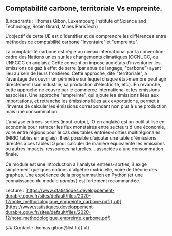 ## Comptabilité carbone, territoriale Vs empreinte.

(Encadrants : Thomas Gibon, Luxembourg Institute of Science and
Technology, Robin Girard, Mines ParisTech)

L'objectif de cette UE est d'identifier et de comprendre les différences
entre méthodes de comptabilité carbone "inventaire" et "empreinte".

La comptabilité carbone est régie au niveau international par la
convention-cadre des Nations unies sur les changements climatiques
(CCNUCC, ou UNFCCC en anglais). Cette convention impose aux états
d'inventorier les émissions de gaz à effet de serre (par abus de
langage, "carbone") ayant lieu au sein de leurs frontières. Cette
approche, dite "territoriale", a l'avantage de couvrir un périmètre sur
lequel chaque état-membre peut agir directement (son industrie, sa
production d'électricité, etc.). En revanche, cette approche ne couvre
par le commerce international et les émissions associées. Une approche
"empreinte", qui ajoute les émissions liées aux importations, et
retranche les émissions liées aux exportations, permet à l'inverse de
calculer les émissions correspondant non plus à une production mais une
consommation.

L'analyse entrées-sorties (input-output, IO en anglais) est un outil
utilisé en économie pour retracer les flux monétaires entre secteurs
d'une économie, voire entre régions pour le cas des tables
entrées-sorties multirégionales (MRIO tables en anglais). Il est
possible d'ajouter une table d'émissions directes à ces tables IO pour
calculer de manière équivalente les émissions ou autres impacts,
ressources naturelles... associées à une consommation finale.

Ce module est une introduction à l'analyse entrées-sorties, il exige
simplement quelques notions d'algèbre matricielle, voire de théorie des
graphes. Une expérience de la programmation en Python (et une
connaissance du module *pandas*) est fortement recommandée.

Lecture :
[https://www.statistiques.developpement-durable.gouv.fr/sites/default/files/2020-12/note_methodologique_empreinte_carbone.pdf]{.ul}](https://www.statistiques.developpement-durable.gouv.fr/sites/default/files/2020-12/note_methodologique_empreinte_carbone.pdf)

[## Contact : thomas.gibon\@list.lu]{.ul}
